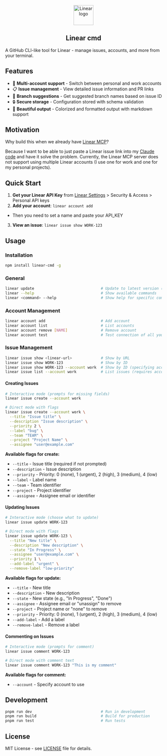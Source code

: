 <div align="center">
<a href="https://linear.app" target="_blank" rel="noopener noreferrer">
  <img width="64" src="https://raw.githubusercontent.com/linear/linear/master/docs/logo.svg" alt="Linear logo">
</a>
<h2>Linear cmd</h2>
</div>

A GitHub CLI-like tool for Linear - manage issues, accounts, and more from your terminal.

## Features

- 🔐 **Multi-account support** - Switch between personal and work accounts
- 📋 **Issue management** - View detailed issue information and PR links
- 🌿 **Branch suggestions** - Get suggested branch names based on issue ID
- 🔒 **Secure storage** - Configuration stored with schema validation
- 🎨 **Beautiful output** - Colorized and formatted output with markdown support

## Motivation

Why build this when we already have [Linear MCP](https://linear.app/docs/mcp)?

Because I want to be able to just paste a Linear issue link into my [Claude code](https://www.anthropic.com/claude-code) and have it solve the problem. Currently, the Linear MCP server does not support using multiple Linear accounts (I use one for work and one for my personal projects).

## Quick Start

1. **Get your Linear API Key** from [Linear Settings](https://linear.app/settings) > Security & Access > Personal API keys
2. **Add your account**: `linear account add`
  - Then you need to set a name and paste your API_KEY
3. **View an issue**: `linear issue show WORK-123`

## Usage

### Installation

```bash
npm install linear-cmd -g
```

### General

```bash
linear update                              # Update to latest version (auto-detects npm/yarn/pnpm)
linear --help                              # Show available commands
linear <command> --help                    # Show help for specific command
```

### Account Management

```bash
linear account add                         # Add account
linear account list                        # List accounts
linear account remove [NAME]               # Remove account 
linear account test                        # Test connection of all your accounts
```

### Issue Management

```bash
linear issue show <linear-url>             # Show by URL
linear issue show WORK-123                 # Show by ID
linear issue show WORK-123 --account work  # Show by ID (specifying account)
linear issue list --account work           # List issues (requires account)
```

#### Creating Issues

```bash
# Interactive mode (prompts for missing fields)
linear issue create --account work

# Direct mode with flags
linear issue create --account work \
  --title "Issue title" \
  --description "Issue description" \
  --priority 2 \
  --label "bug" \
  --team "TEAM" \
  --project "Project Name" \
  --assignee "user@example.com"
```

**Available flags for create:**
- `--title` - Issue title (required if not prompted)
- `--description` - Issue description
- `--priority` - Priority: 0 (none), 1 (urgent), 2 (high), 3 (medium), 4 (low)
- `--label` - Label name
- `--team` - Team identifier
- `--project` - Project identifier
- `--assignee` - Assignee email or identifier

#### Updating Issues

```bash
# Interactive mode (choose what to update)
linear issue update WORK-123

# Direct mode with flags
linear issue update WORK-123 \
  --title "New title" \
  --description "New description" \
  --state "In Progress" \
  --assignee "user@example.com" \
  --priority 1 \
  --add-label "urgent" \
  --remove-label "low-priority"
```

**Available flags for update:**
- `--title` - New title
- `--description` - New description
- `--state` - New state (e.g., "In Progress", "Done")
- `--assignee` - Assignee email or "unassign" to remove
- `--project` - Project name or "none" to remove
- `--priority` - Priority: 0 (none), 1 (urgent), 2 (high), 3 (medium), 4 (low)
- `--add-label` - Add a label
- `--remove-label` - Remove a label

#### Commenting on Issues

```bash
# Interactive mode (prompts for comment)
linear issue comment WORK-123

# Direct mode with comment text
linear issue comment WORK-123 "This is my comment"
```

**Available flags for comment:**
- `--account` - Specify account to use

## Development

```bash
pnpm run dev                               # Run in development
pnpm run build                             # Build for production
pnpm run test                              # Run tests
```

## License

MIT License - see [LICENSE](LICENSE) file for details.
